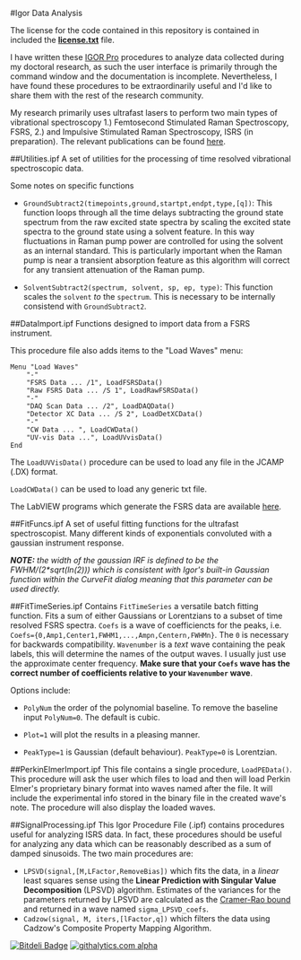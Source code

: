 #Igor Data Analysis

The license for the code contained in this repository is contained in included the [**license.txt**](https://github.com/david-hoffman/Igor-Data-Analysis/blob/master/License.txt) file.

I have written these [IGOR Pro](http://www.wavemetrics.com/index.html) procedures to analyze data collected during my doctoral research, as such the user interface is primarily through the command window and the documentation is incomplete. Nevertheless, I have found these procedures to be extraordinarily useful and I'd like to share them with the rest of the research community.

My research primarily uses ultrafast lasers to perform two main types of vibrational spectroscopy 1.) Femtosecond Stimulated Raman Spectroscopy, FSRS, 2.) and Impulsive Stimulated Raman Spectroscopy, ISRS (in preparation). The relevant publications can be found [here](http://scholar.google.com/citations?user=HGG__poAAAAJ&hl=en).

##Utilities.ipf
A set of utilities for the processing of time resolved vibrational spectroscopic data.

Some notes on specific functions

- `GroundSubtract2(timepoints,ground,startpt,endpt,type,[q])`: This function loops through all the time delays subtracting the ground state spectrum from the raw excited state spectra by scaling the excited state spectra to the ground state using a solvent feature. In this way fluctuations in Raman pump power are controlled for using the solvent as an internal standard. This is particularly important when the Raman pump is near a transient absorption feature as this algorithm will correct for any transient attenuation of the Raman pump.

- `SolventSubtract2(spectrum, solvent, sp, ep, type)`: This function scales the `solvent` _to_ the `spectrum`. This is necessary to be internally consistend with `GroundSubtract2`.

##DataImport.ipf
Functions designed to import data from a FSRS instrument.

This procedure file also adds items to the "Load Waves" menu:

	Menu "Load Waves"
		"-"
		"FSRS Data ... /1", LoadFSRSData()
		"Raw FSRS Data ... /S 1", LoadRawFSRSData()
		"-"
		"DAQ Scan Data ... /2", LoadDAQData()
		"Detector XC Data ... /S 2", LoadDetXCData()
		"-"
		"CW Data ... ", LoadCWData()
		"UV-vis Data ...", LoadUVvisData()
	End

The `LoadUVVisData()` procedure can be used to load any file in the JCAMP (.DX) format.

`LoadCWData()` can be used to load any generic txt file.

The LabVIEW programs which generate the FSRS data are available [here](https://www.github.com/david-hoffman/FSRS-LabVIEW).

##FitFuncs.ipf
A set of useful fitting functions for the ultrafast spectroscopist. Many different kinds of exponentials convoluted with a gaussian instrument response. 

_**NOTE:** the width of the gaussian IRF is defined to be the FWHM/(2*sqrt(ln(2))) which is consistent with Igor's built-in Gaussian function within the CurveFit dialog meaning that this parameter can be used directly._

##FitTimeSeries.ipf
Contains `FitTimeSeries` a versatile batch fitting function. Fits a sum of either Gaussians or Lorentzians to a subset of time resolved FSRS spectra. `Coefs` is a wave of coefficiencts for the peaks, i.e. `Coefs={0,Amp1,Center1,FWHM1,...,Ampn,Centern,FWHMn}`. The `0` is necessary for backwards compatibility. `Wavenumber` is a *text* wave containing the peak labels, this will determine the names of the output waves. I usually just use the approximate center frequency. **Make sure that your `Coefs` wave has the correct number of coefficients relative to your `Wavenumber` wave**.

Options include:

- `PolyNum` the order of the polynomial baseline. To remove the baseline input `PolyNum=0`. The default is cubic.

- `Plot=1` will plot the results in a pleasing manner.

- `PeakType=1` is Gaussian (default behaviour). `PeakType=0` is Lorentzian.

##PerkinElmerImport.ipf
This file contains a single procedure, `LoadPEData()`. This procedure will ask the user which files to load and then will load Perkin Elmer's proprietary binary format into waves named after the file. It will include the experimental info stored in the binary file in the created wave's note. The procedure will also display the loaded waves.

##SignalProcessing.ipf
This Igor Procedure File (.ipf) contains procedures useful for analyzing ISRS data. In fact, these procedures should be useful for analyzing any data which can be reasonably described as a sum of damped sinusoids. The two main procedures are:
- `LPSVD(signal,[M,LFactor,RemoveBias])` which fits the data, in a *linear* least squares sense using the **Linear Prediction with Singular Value Decomposition** (LPSVD) algorithm. Estimates of the variances for the parameters returned by LPSVD are calculated as the [Cramer-Rao bound](http://en.wikipedia.org/wiki/Cram%C3%A9r%E2%80%93Rao_bound) and returned in a wave named `sigma_LPSVD_coefs`.
- `Cadzow(signal, M, iters,[lFactor,q])` which filters the data using Cadzow's Composite Property Mapping Algorithm.

[![Bitdeli Badge](https://d2weczhvl823v0.cloudfront.net/david-hoffman/Igor-Data-Analysis/trend.png)](https://bitdeli.com/free "Bitdeli Badge")
[![githalytics.com alpha](https://cruel-carlota.pagodabox.com/067a677b64204640d9421177434c208e "githalytics.com")](http://githalytics.com/david-hoffman/Igor-Data-Analysis)
